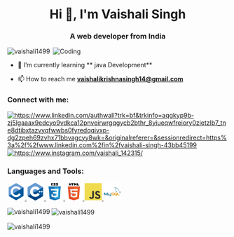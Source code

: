 <h1 align="center">Hi 👋, I'm Vaishali Singh</h1>
<h3 align="center">A web developer from India</h3>
<img align="right" alt="Coding" width="400" src="https://www.freepik.com/free-photos-vectors/woman-work">
<p align="left"> <img src="https://komarev.com/ghpvc/?username=vaishali1499&label=Profile%20views&color=0e75b6&style=flat" alt="vaishali1499" /> </p>

- 🌱 I’m currently learning ** java Development**

- 📫 How to reach me **vaishalikrishnasingh14@gmail.com**

<h3 align="left">Connect with me:</h3>
<p align="left">
<a href="https://linkedin.com/in/https://www.linkedin.com/authwall?trk=bf&trkinfo=aqgkyp9b-zj5lgaaax9edcyo9vdkca12pnveirwrgqgycb2bthr_8yiueqwfreiory0zietzlb7_tne8dtibxtazvyqfwwbs0fyredqqivxp-dg2zpeh69zvhx71bbvagcyy8wk=&originalreferer=&sessionredirect=https%3a%2f%2fwww.linkedin.com%2fin%2fvaishali-singh-43bb45199" target="blank"><img align="center" src="https://raw.githubusercontent.com/rahuldkjain/github-profile-readme-generator/master/src/images/icons/Social/linked-in-alt.svg" alt="https://www.linkedin.com/authwall?trk=bf&trkinfo=aqgkyp9b-zj5lgaaax9edcyo9vdkca12pnveirwrgqgycb2bthr_8yiueqwfreiory0zietzlb7_tne8dtibxtazvyqfwwbs0fyredqqivxp-dg2zpeh69zvhx71bbvagcyy8wk=&originalreferer=&sessionredirect=https%3a%2f%2fwww.linkedin.com%2fin%2fvaishali-singh-43bb45199" height="30" width="40" /></a>
<a href="https://instagram.com/https://www.instagram.com/vaishali_142315/" target="blank"><img align="center" src="https://raw.githubusercontent.com/rahuldkjain/github-profile-readme-generator/master/src/images/icons/Social/instagram.svg" alt="https://www.instagram.com/vaishali_142315/" height="30" width="40" /></a>
</p>

<h3 align="left">Languages and Tools:</h3>
<p align="left"> <a href="https://www.cprogramming.com/" target="_blank" rel="noreferrer"> <img src="https://raw.githubusercontent.com/devicons/devicon/master/icons/c/c-original.svg" alt="c" width="40" height="40"/> </a> <a href="https://www.w3schools.com/cpp/" target="_blank" rel="noreferrer"> <img src="https://raw.githubusercontent.com/devicons/devicon/master/icons/cplusplus/cplusplus-original.svg" alt="cplusplus" width="40" height="40"/> </a> <a href="https://www.w3schools.com/css/" target="_blank" rel="noreferrer"> <img src="https://raw.githubusercontent.com/devicons/devicon/master/icons/css3/css3-original-wordmark.svg" alt="css3" width="40" height="40"/> </a> <a href="https://www.w3.org/html/" target="_blank" rel="noreferrer"> <img src="https://raw.githubusercontent.com/devicons/devicon/master/icons/html5/html5-original-wordmark.svg" alt="html5" width="40" height="40"/> </a> <a href="https://developer.mozilla.org/en-US/docs/Web/JavaScript" target="_blank" rel="noreferrer"> <img src="https://raw.githubusercontent.com/devicons/devicon/master/icons/javascript/javascript-original.svg" alt="javascript" width="40" height="40"/> </a> <a href="https://www.mysql.com/" target="_blank" rel="noreferrer"> <img src="https://raw.githubusercontent.com/devicons/devicon/master/icons/mysql/mysql-original-wordmark.svg" alt="mysql" width="40" height="40"/> </a> 
<p><img align="left" src="https://github-readme-stats.vercel.app/api/top-langs?username=vaishali1499&show_icons=true&locale=en&layout=compact" alt="vaishali1499" /></p>

<p>&nbsp;<img align="center" src="https://github-readme-stats.vercel.app/api?username=vaishali1499&show_icons=true&locale=en" alt="vaishali1499" /></p>

<p><img align="center" src="https://github-readme-streak-stats.herokuapp.com/?user=vaishali1499&" alt="vaishali1499" /></p>

